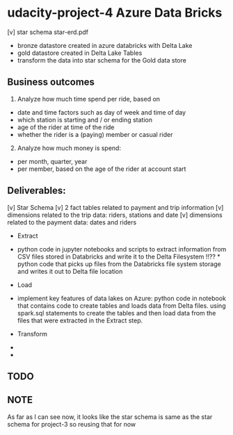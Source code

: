 # udacity-project-4 Azure Data Bricks

 [v] star schema star-erd.pdf
 * bronze datastore created in azure databricks with Delta Lake
 * gold datastore created in Delta Lake Tables
 * transform the data into star schema for the Gold data store
 

## Business outcomes 
 
 1. Analyze how much time spend per ride, based on
   
   * date and time factors such as day of week and time of day 
   * which station is starting and / or ending station
   * age of the rider at time of the ride
   * whether the rider is a (paying) member or casual rider
   
 2. Analyze how much money is spend: 

  * per month, quarter, year 
  * per member, based on the age of the rider at account start
  

## Deliverables: 

 [v] Star Schema
   [v] 2 fact tables related to payment and trip information
   [v] dimensions related to the trip data: riders, stations and date
   [v] dimensions related to the payment data: dates and riders
   
 * Extract
  * python code in jupyter notebooks and scripts to extract information from CSV files stored in Databricks and write it to the Delta Filesystem
 !!??  * python code that picks up files from the Databricks file system storage and writes it out to Delta file location
  
 * Load
  * implement key features of data lakes on Azure: python code in notebook that contains code to create tables and loads data from Delta files. using spark.sql statements to create the tables and then load data from the files that were extracted in the Extract step.
  
  
 * Transform 
  * 
  * 
  
   
 
  
 
## TODO

 
## NOTE 

As far as I can see now, it looks like the star schema is same as the star schema for project-3 so reusing that for now

